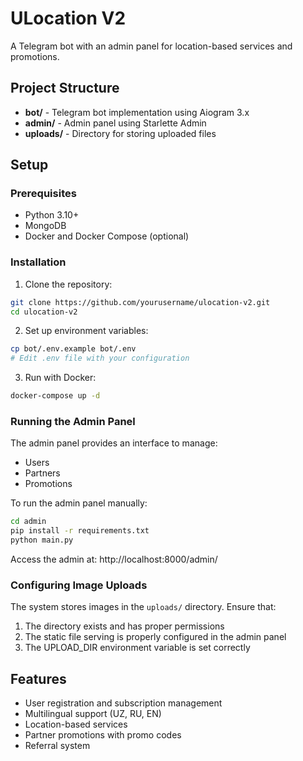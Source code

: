 # ULocation V2

A Telegram bot with an admin panel for location-based services and promotions.

## Project Structure

- **bot/** - Telegram bot implementation using Aiogram 3.x
- **admin/** - Admin panel using Starlette Admin
- **uploads/** - Directory for storing uploaded files

## Setup

### Prerequisites
- Python 3.10+
- MongoDB
- Docker and Docker Compose (optional)

### Installation

1. Clone the repository:
```bash
git clone https://github.com/yourusername/ulocation-v2.git
cd ulocation-v2
```

2. Set up environment variables:
```bash
cp bot/.env.example bot/.env
# Edit .env file with your configuration
```

3. Run with Docker:
```bash
docker-compose up -d
```

### Running the Admin Panel

The admin panel provides an interface to manage:
- Users
- Partners
- Promotions

To run the admin panel manually:
```bash
cd admin
pip install -r requirements.txt
python main.py
```

Access the admin at: http://localhost:8000/admin/

### Configuring Image Uploads

The system stores images in the `uploads/` directory. Ensure that:
1. The directory exists and has proper permissions
2. The static file serving is properly configured in the admin panel
3. The UPLOAD_DIR environment variable is set correctly

## Features

- User registration and subscription management
- Multilingual support (UZ, RU, EN)
- Location-based services
- Partner promotions with promo codes
- Referral system
